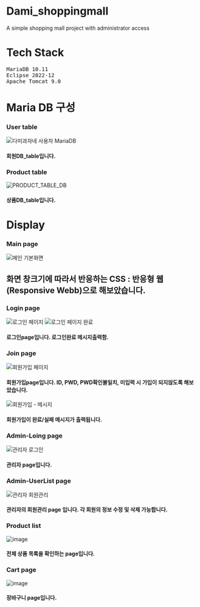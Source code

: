 # Dami_shoppingmall
A simple shopping mall project with administrator access


# Tech Stack
<pre>
MariaDB 10.11
Eclipse 2022-12
Apache Tomcat 9.0
</pre>


# Maria DB 구성
### User table
![다미과자네 사용자 MariaDB](https://user-images.githubusercontent.com/90494150/228307448-f2722ec8-ab61-4ea0-8a6b-52c045c43357.png)
#### 회원DB_table입니다.

### Product table
![PRODUCT_TABLE_DB](https://user-images.githubusercontent.com/90494150/230825684-1311aac5-f42d-49f8-839c-b3f11cb367ac.png)
#### 상품DB_table입니다.


# Display
### Main page
![메인 기본화면](https://user-images.githubusercontent.com/90494150/228305839-36defeae-0a1f-46f8-ada1-28789a05a406.png)
## 화면 창크기에 따라서 반응하는 CSS : 반응형 웹(Responsive Webb)으로 해보았습니다.


### Login page
![로그인 페이지](https://user-images.githubusercontent.com/90494150/228306288-051c59b2-861f-447d-9f90-82cbed6aa665.png)
![로그인 페이지 완료](https://user-images.githubusercontent.com/90494150/228306679-f9ec619f-e539-4afb-b905-ce7e678f3793.png)
#### 로그인page입니다. 로그인완료 메시지출력함.


### Join page
![회원가입 페이지](https://user-images.githubusercontent.com/90494150/228306762-1bec2cec-2865-4ee5-9834-b9f551b28b8b.png)
#### 회원가입page입니다. ID, PWD, PWD확인불일치, 미입력 시 가입이 되지않도록 해보았습니다.


![회원가입 - 메시지](https://user-images.githubusercontent.com/90494150/228307046-f90b845a-2e59-47b1-9eb5-dc1cf3fb8783.png)
#### 회원가입이 완료/실패 메시지가 출력됩니다.


### Admin-Loing page
![관리자 로그인](https://user-images.githubusercontent.com/90494150/228307610-3c79893e-1e3e-47c5-82b2-e9f78711faef.png)
#### 관리자 page입니다.


### Admin-UserList page
![관리자 회원관리](https://user-images.githubusercontent.com/90494150/228307800-e6176c84-1dba-4c04-8ecc-0c7123ba413e.png)
#### 관리자의 회원관리 page 입니다. 각 회원의 정보 수정 및 삭제 가능합니다.


### Product list
![image](https://user-images.githubusercontent.com/90494150/230825482-0613de62-2e36-4515-85a5-4c0db87fb39d.png)
#### 전체 상품 목록을 확인하는 page입니다.


### Cart page
![image](https://user-images.githubusercontent.com/90494150/231127338-8549661e-559e-435d-abf8-b50646ac0ebc.png)
#### 장바구니 page입니다.  
